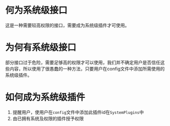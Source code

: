 # 何为系统级接口

这是一种需要较高权限的接口，需要成为系统级插件才可使用。

# 为何有系统级接口

部分接口过于危险，需要足够高的权限才可以使用，我们并不确定用户是否信任这些内容，所以使用了很愚蠢的一种方法，只要用户在config文件中添加所需使用的系统级插件。

# 如何成为系统级插件
1. 提醒用户，使用户在`config`文件中添加此插件id在`SystemPlugins`中
2. 由已拥有系统及权限的插件授予权限
